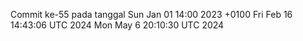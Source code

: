 Commit ke-55 pada tanggal Sun Jan 01 14:00 2023 +0100
Fri Feb 16 14:43:06 UTC 2024
Mon May  6 20:10:30 UTC 2024
